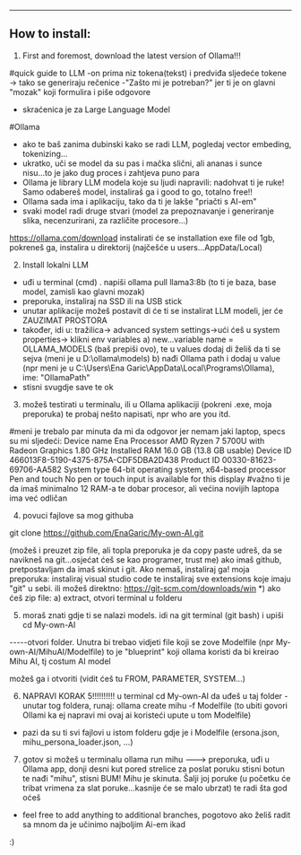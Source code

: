 -----------------------
How to install:
-----------------------

1) First and foremost, download the latest version of Ollama!!!

#quick guide to LLM
-on prima niz tokena(tekst) i predviđa sljedeće tokene -> tako se generiraju rečenice
-"Zašto mi je potreban?" jer ti je on glavni "mozak" koji formulira i piše odgovore
- skraćenica je za Large Language Model

#Ollama
- ako te baš zanima dubinski kako se radi LLM, pogledaj vector embeding, tokenizing...
- ukratko, uči se model da su pas i mačka slični, ali ananas i sunce nisu...to je jako dug proces i zahtjeva puno para
- Ollama je library LLM modela koje su ljudi napravili: nadohvat ti je ruke! Samo odabereš model, instaliraš ga i good to go, totalno free!!
- Ollama sada ima i aplikaciju, tako da ti je lakše "priačti s AI-em"
- svaki model radi druge stvari (model za prepoznavanje i generiranje slika, necenzurirani, za različite procesore...)

https://ollama.com/download
instalirati će se installation exe file od 1gb, pokreneš ga, instalira u direktorij (najčešće u users...AppData/Local)

2) Install lokalni LLM
- uđi u terminal (cmd)
. napiši ollama pull llama3:8b (to ti je baza, base model, zamisli kao glavni mozak)
- preporuka, instaliraj na SSD ili na USB stick
- unutar aplikacije možeš postavit di će ti se instalirat LLM modeli, jer će ZAUZIMAT PROSTORA
- također, idi u:
tražilica-> advanced system settings->ući ćeš u system properties-> klikni env variables
a) new...variable name = OLLAMA_MODELS (baš prepiši ovo), te u values dodaj di želiš da ti se sejva (meni je u D:\ollama\models)
b) nađi Ollama path i dodaj u value (npr meni je u C:\Users\Ena Garic\AppData\Local\Programs\Ollama), ime: "OllamaPath"
- stisni svugdje save te ok

3) možeš testirati u terminalu, ili u Ollama aplikaciji (pokreni .exe, moja preporuka) te probaj nešto napisati, npr who are you itd.

#meni je trebalo par minuta da mi da odgovor jer nemam jaki laptop, specs su mi sljedeći:
Device name	Ena
Processor	AMD Ryzen 7 5700U with Radeon Graphics            1.80 GHz
Installed RAM	16.0 GB (13.8 GB usable)
Device ID	466013F8-5190-4375-875A-CDF5DBA2D438
Product ID	00330-81623-69706-AA582
System type	64-bit operating system, x64-based processor
Pen and touch	No pen or touch input is available for this display
#važno ti je da imaš minimalno 12 RAM-a te dobar procesor, ali većina novijih laptopa ima već odličan

4) povuci fajlove sa mog githuba

git clone https://github.com/EnaGaric/My-own-AI.git

(možeš i preuzet zip file, ali topla preporuka je da copy paste udreš, da se navikneš na git...osjećat ćeš se kao programer, trust me)
ako imaš github, pretpostavljam da imaš skinut i git. Ako nemaš, instaliraj ga!
moja preporuka: instaliraj visual studio code te instaliraj sve extensions koje imaju "git" u sebi. ili možeš direktno: https://git-scm.com/downloads/win
*) ako ćeš zip file:
a) extract, otvori terminal u folderu

5) moraš znati gdje ti se nalazi models. idi na git terminal (git bash) i upiši cd My-own-AI

-----otvori folder. Unutra bi trebao vidjeti file koji se zove Modelfile (npr My-own-AI/MihuAI/Modelfile)
to je "blueprint" koji ollama koristi da bi kreirao Mihu AI, tj costum AI model

možeš ga i otvoriti (vidit ćeš tu FROM, PARAMETER, SYSTEM...)

6) NAPRAVI KORAK 5!!!!!!!!!! u terminal cd My-own-AI da uđeš u taj folder
-unutar tog foldera, runaj: ollama create mihu -f Modelfile
(to ubiti govori Ollami ka ej napravi mi ovaj ai koristeći upute u tom Modelfile)
- pazi da su ti svi fajlovi u istom folderu gdje je i Modelfile (ersona.json, mihu_persona_loader.json, ...)

7) gotov si
možeš u terminalu ollama run mihu
---> preporuka, uđi u Ollama app, donji desni kut pored strelice za poslat poruku stisni botun te nađi "mihu", stisni
BUM! Mihu je skinuta. Šalji joj poruke (u početku će tribat vrimena za slat poruke...kasnije će se malo ubrzat) te radi šta god oćeš
- feel free to add anything to additional branches, pogotovo ako želiš radit sa mnom da je učinimo najboljim Ai-em ikad


:)
